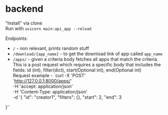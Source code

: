 # backend

"Install" via clone  
Run with  `uvicorn main:api_app --reload`

Endpoints:

* `/` - non relevant, prints random stuff
* `/download/{app_name}` - to get the download link of app called `app_name`
* `/apps/` - given a criteria body fetches all apps that match the criteria.
This is a post request which requires a specific body that includes the fields: id (int), filter(dict), start(Optional int), end(Optional int)  
Request example - `curl -X 'POST' \
  'http://127.0.0.1:8000/apps/' \
  -H 'accept: application/json' \
  -H 'Content-Type: application/json' \
  -d '{
  "id": "creator1",
  "filters": {},
  "start": 2,
  "end": 3

}'`
